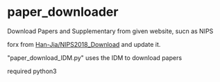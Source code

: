 # paper_downloader
Download Papers and Supplementary from given website, sucn as NIPS

forx from [Han-Jia/NIPS2018_Download](https://github.com/Han-Jia/NIPS2018_Download) and update it.

"paper_download_IDM.py" uses the IDM to download papers

required python3

